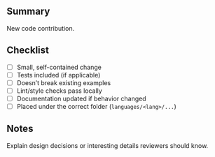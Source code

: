 ## Summary
New code contribution.

## Checklist
- [ ] Small, self-contained change
- [ ] Tests included (if applicable)
- [ ] Doesn’t break existing examples
- [ ] Lint/style checks pass locally
- [ ] Documentation updated if behavior changed
- [ ] Placed under the correct folder (`languages/<lang>/...`)

## Notes
Explain design decisions or interesting details reviewers should know.